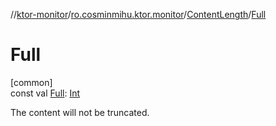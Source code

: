//[ktor-monitor](../../../index.md)/[ro.cosminmihu.ktor.monitor](../index.md)/[ContentLength](index.md)/[Full](-full.md)

# Full

[common]\
const val [Full](-full.md): [Int](https://kotlinlang.org/api/core/kotlin-stdlib/kotlin/-int/index.html)

The content will not be truncated.